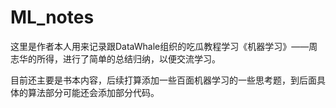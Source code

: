 # ML_notes
这里是作者本人用来记录跟DataWhale组织的吃瓜教程学习《机器学习》——周志华的所得，进行了简单的总结归纳，以便交流学习。

目前还主要是书本内容，后续打算添加一些百面机器学习的一些思考题，到后面具体的算法部分可能还会添加部分代码。
